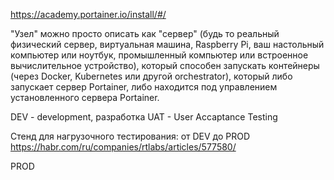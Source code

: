 
https://academy.portainer.io/install/#/

"Узел" можно просто описать как "сервер" (будь то реальный физический сервер, виртуальная машина, Raspberry Pi, ваш настольный компьютер или ноутбук, промышленный компьютер или встроенное вычислительное устройство), который способен запускать контейнеры (через Docker, Kubernetes или другой orchestrator), который либо запускает сервер Portainer, либо находится под управлением установленного сервера Portainer.

DEV - development, разработка
UAT - User Accaptance Testing

Стенд для нагрузочного тестирования: от DEV до PROD
https://habr.com/ru/companies/rtlabs/articles/577580/

PROD